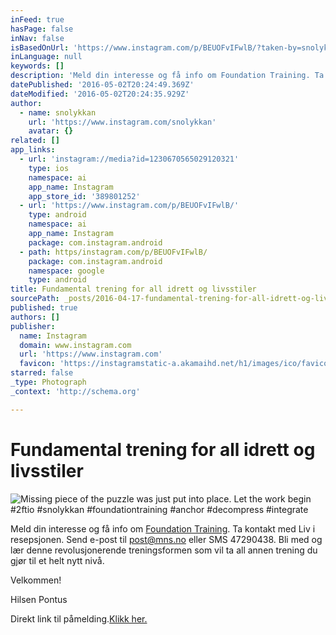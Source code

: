 ```yaml
---
inFeed: true
hasPage: false
inNav: false
isBasedOnUrl: 'https://www.instagram.com/p/BEUOFvIFwlB/?taken-by=snolykkan'
inLanguage: null
keywords: []
description: 'Meld din interesse og få info om Foundation Training. Ta kontakt med Liv i resepsjonen. Send e-post til post@mns.no eller SMS 47290438. Bli med og lær denne revolusjonerende treningsformen som vil ta all annen trening du gjør til et helt nytt nivå. '
datePublished: '2016-05-02T20:24:49.369Z'
dateModified: '2016-05-02T20:24:35.929Z'
author:
  - name: snolykkan
    url: 'https://www.instagram.com/snolykkan'
    avatar: {}
related: []
app_links:
  - url: 'instagram://media?id=1230670565029120321'
    type: ios
    namespace: ai
    app_name: Instagram
    app_store_id: '389801252'
  - url: 'https://www.instagram.com/p/BEUOFvIFwlB/'
    type: android
    namespace: ai
    app_name: Instagram
    package: com.instagram.android
  - path: https/instagram.com/p/BEUOFvIFwlB/
    package: com.instagram.android
    namespace: google
    type: android
title: Fundamental trening for all idrett og livsstiler
sourcePath: _posts/2016-04-17-fundamental-trening-for-all-idrett-og-livsstiler.md
published: true
authors: []
publisher:
  name: Instagram
  domain: www.instagram.com
  url: 'https://www.instagram.com'
  favicon: 'https://instagramstatic-a.akamaihd.net/h1/images/ico/favicon.ico/7cdab0872b15.ico'
starred: false
_type: Photograph
_context: 'http://schema.org'

---
```

# Fundamental trening for all idrett og livsstiler
![Missing piece of the puzzle was just put into place. Let the work begin #2ftio #snolykkan #foundationtraining #anchor #decompress #integrate](https://scontent.cdninstagram.com/t51.2885-15/s640x640/sh0.08/e35/12724703_1752938871603001_990957870_n.jpg?ig_cache_key=MTIzMDY3MDU2NTAyOTEyMDMyMQ%3D%3D.2)

Meld din interesse og få info om [Foundation Training][0]. Ta kontakt med Liv i resepsjonen. Send e-post til post@mns.no eller SMS 47290438\. Bli med og lær denne revolusjonerende treningsformen som vil ta all annen trening du gjør til et helt nytt nivå. 

Velkommen!

Hilsen Pontus

Direkt link til påmelding.[Klikk her.][1]

[0]: www.foundationtraining.com
[1]: https://podio.com/webforms/15595616/1045133